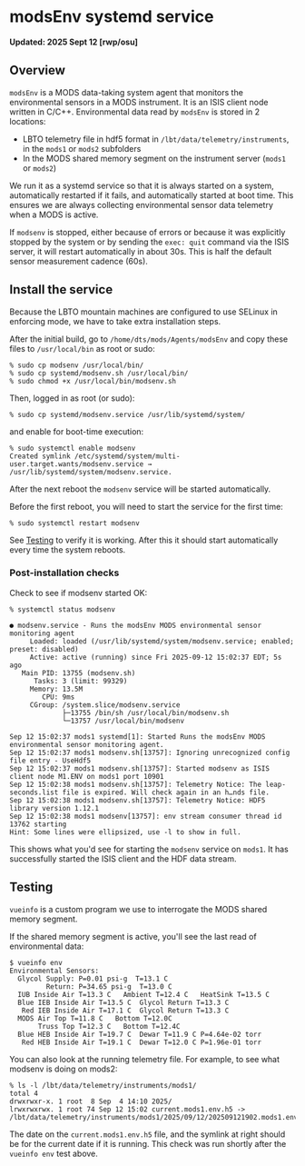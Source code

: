 # modsEnv systemd service

**Updated: 2025 Sept 12 [rwp/osu]**

## Overview

`modsEnv` is a MODS data-taking system agent that monitors the environmental sensors in a MODS instrument.  It is
an ISIS client node written in C/C++.  Environmental data read by `modsEnv` is stored in 2 locations:
 * LBTO telemetry file in hdf5 format in `/lbt/data/telemetry/instruments`, in the `mods1` or `mods2` subfolders
 * In the MODS shared memory segment on the instrument server (`mods1` or `mods2`)

We run it as a systemd service so that it is always started on a system, automatically restarted if it fails, and
automatically started at boot time.  This ensures we are always collecting environmental sensor data telemetry
when a MODS is active.

If `modsenv` is stopped, either because of errors or because it was explicitly stopped by the system or
by sending the `exec: quit` command via the ISIS server, it will restart automatically in about 30s.  This
is half the default sensor measurement cadence (60s).

## Install the service

Because the LBTO mountain machines are configured to use SELinux in enforcing mode, we have to take extra installation steps.

After the initial build, go to `/home/dts/mods/Agents/modsEnv` and copy these files to `/usr/local/bin` as root or sudo:
```
% sudo cp modsenv /usr/local/bin/
% sudo cp systemd/modsenv.sh /usr/local/bin/
% sudo chmod +x /usr/local/bin/modsenv.sh
```
Then, logged in as root (or sudo):
```
% sudo cp systemd/modsenv.service /usr/lib/systemd/system/
```
and enable for boot-time execution:
```
% sudo systemctl enable modsenv
Created symlink /etc/systemd/system/multi-user.target.wants/modsenv.service → /usr/lib/systemd/system/modsenv.service.
```
After the next reboot the `modsenv` service will be started automatically. 

Before the first reboot, you will need to start the service for the first time:
```
% sudo systemctl restart modsenv
```
See [Testing](#Testing) to verify it is working.  After this it should start
automatically every time the system reboots.

### Post-installation checks

Check to see if modsenv started OK:
```
% systemctl status modsenv

● modsenv.service - Runs the modsEnv MODS environmental sensor monitoring agent
     Loaded: loaded (/usr/lib/systemd/system/modsenv.service; enabled; preset: disabled)
     Active: active (running) since Fri 2025-09-12 15:02:37 EDT; 5s ago
   Main PID: 13755 (modsenv.sh)
      Tasks: 3 (limit: 99329)
     Memory: 13.5M
        CPU: 9ms
     CGroup: /system.slice/modsenv.service
             ├─13755 /bin/sh /usr/local/bin/modsenv.sh
             └─13757 /usr/local/bin/modsenv

Sep 12 15:02:37 mods1 systemd[1]: Started Runs the modsEnv MODS environmental sensor monitoring agent.
Sep 12 15:02:37 mods1 modsenv.sh[13757]: Ignoring unrecognized config file entry - UseHdf5
Sep 12 15:02:37 mods1 modsenv.sh[13757]: Started modsenv as ISIS client node M1.ENV on mods1 port 10901
Sep 12 15:02:38 mods1 modsenv.sh[13757]: Telemetry Notice: The leap-seconds.list file is expired. Will check again in an h…nds file.
Sep 12 15:02:38 mods1 modsenv.sh[13757]: Telemetry Notice: HDF5 library version 1.12.1
Sep 12 15:02:38 mods1 modsenv[13757]: env stream consumer thread id 13762 starting
Hint: Some lines were ellipsized, use -l to show in full.

```
This shows what you'd see for starting the `modsenv` service on `mods1`.  It has successfully started the ISIS client
and the HDF data stream.

## Testing

`vueinfo` is a custom program we use to interrogate the MODS shared memory segment.  

If the shared memory segment is active, you'll see the last read of environmental data:
```shell
$ vueinfo env
Environmental Sensors:
  Glycol Supply: P=0.01 psi-g  T=13.1 C
         Return: P=34.65 psi-g  T=13.0 C
  IUB Inside Air T=13.3 C   Ambient T=12.4 C   HeatSink T=13.5 C
  Blue IEB Inside Air T=13.5 C  Glycol Return T=13.3 C
   Red IEB Inside Air T=17.1 C  Glycol Return T=13.3 C
  MODS Air Top T=11.8 C   Bottom T=12.0C
       Truss Top T=12.3 C   Bottom T=12.4C
  Blue HEB Inside Air T=19.7 C  Dewar T=11.9 C P=4.64e-02 torr
   Red HEB Inside Air T=19.1 C  Dewar T=12.0 C P=1.96e-01 torr
```
You can also look at the running telemetry file.  For example,
to see what modsenv is doing on mods2:
```
% ls -l /lbt/data/telemetry/instruments/mods1/
total 4
drwxrwxr-x. 1 root  8 Sep  4 14:10 2025/
lrwxrwxrwx. 1 root 74 Sep 12 15:02 current.mods1.env.h5 -> /lbt/data/telemetry/instruments/mods1/2025/09/12/202509121902.mods1.env.h5
```
The date on the `current.mods1.env.h5` file, and the symlink at right should be for the current date if it is running. This
check was run shortly after the `vueinfo env` test above.
